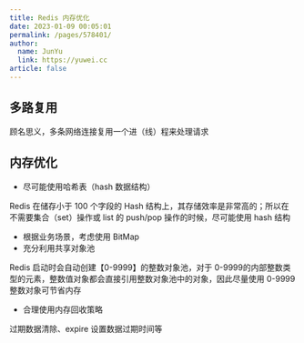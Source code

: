 ```yaml
---
title: Redis 内存优化
date: 2023-01-09 00:05:01
permalink: /pages/578401/
author: 
  name: JunYu
  link: https://yuwei.cc
article: false
---
```

## 多路复用
顾名思义，多条网络连接复用一个进（线）程来处理请求
## 内存优化
- 尽可能使用哈希表（hash 数据结构）

Redis 在储存小于 100 个字段的 Hash 结构上，其存储效率是非常高的；所以在不需要集合（set）操作或 list 的 push/pop 操作的时候，尽可能使用 hash 结构

- 根据业务场景，考虑使用 BitMap
- 充分利用共享对象池

Redis 启动时会自动创建【0-9999】的整数对象池，对于 0-9999的内部整数类型的元素，整数值对象都会直接引用整数对象池中的对象，因此尽量使用 0-9999 整数对象可节省内存
- 合理使用内存回收策略

过期数据清除、expire 设置数据过期时间等
